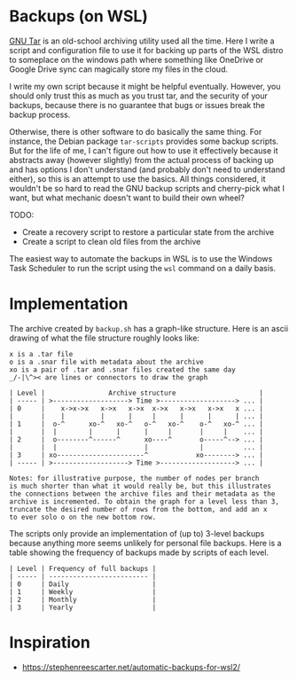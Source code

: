 # Backups (on WSL)

[GNU Tar](https://www.gnu.org/software/tar/)
is an old-school archiving utility used all the time.
Here I write a script and configuration file to use it
for backing up parts of the WSL distro to someplace on
the windows path where something like OneDrive or 
Google Drive sync can magically store my files in the 
cloud.

I write my own script because it might be helpful eventually.
However, you should only trust this as much as you trust tar,
and the security of your backups, because there is no guarantee
that bugs or issues break the backup process.

Otherwise, there is other software to do basically the
same thing.
For instance, the Debian package `tar-scripts` provides
some backup scripts.
But for the life of me, I can't figure out how to use it
effectively because it abstracts away (however slightly)
from the actual process of backing up and has options
I don't understand (and probably don't need to understand
either), so this is an attempt to use the basics.
All things considered, it wouldn't be so hard to read the
GNU backup scripts and cherry-pick what I want, but what
mechanic doesn't want to build their own wheel?

TODO:
- Create a recovery script to restore a particular state from the archive
- Create a script to clean old files from the archive

The easiest way to automate the backups in WSL is to use
the Windows Task Scheduler to run the script using the 
`wsl` command on a daily basis.

# Implementation

The archive created by `backup.sh` has a graph-like structure.
Here is an ascii drawing of what the file structure roughly looks like:

```
x is a .tar file
o is a .snar file with metadata about the archive
xo is a pair of .tar and .snar files created the same day
_/-|\^>< are lines or connectors to draw the graph

| Level |                Archive structure                     |
| ----- | >-------------------> Time >-------------------> ... |
| 0     |    x->x->x   x->x   x->x  x->x   x->x   x->x   x ... |
|       |    |         |      |     |      |      |      | ... |
| 1     |  o-^      xo-^   xo-^   o-^   xo-^    o-^   xo-^ ... |
|       |  |        |      |      |     |       |     |    ... |
| 2     |  o--------^------^      xo----^       o-----^--> ... |
|       |  |                      |             |          ... |
| 3     | xo----------------------^            xo--------> ... |
| ----- | >-------------------> Time >-------------------> ... |

Notes: for illustrative purpose, the number of nodes per branch
is much shorter than what it would really be, but this illustrates
the connections between the archive files and their metadata as the
archive is incremented. To obtain the graph for a level less than 3,
truncate the desired number of rows from the bottom, and add an x
to ever solo o on the new bottom row.
```

The scripts only provide an implementation of (up to) 3-level backups
because anything more seems unlikely for personal file backups.
Here is a table showing the frequency of backups made by scripts of each level.

```
| Level | Frequency of full backups |
| ----- | ------------------------- |
| 0     | Daily                     |
| 1     | Weekly                    |
| 2     | Monthly                   |
| 3     | Yearly                    |
```

# Inspiration
- https://stephenreescarter.net/automatic-backups-for-wsl2/
